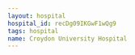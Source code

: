 ```yaml
---
layout: hospital
hospital_id: recDg09IKGwF1wQg9
tags: hospital
name: Croydon University Hospital
---
```

